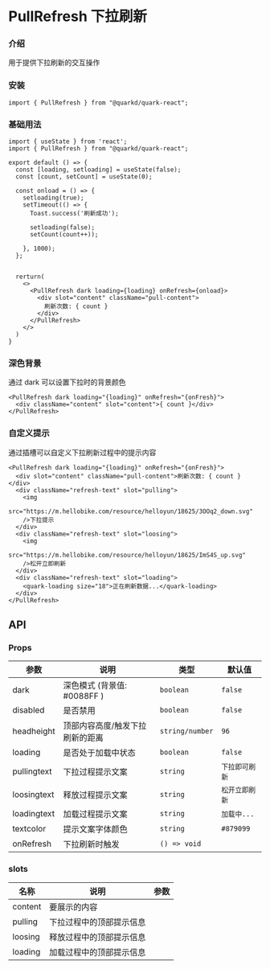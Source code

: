 # PullRefresh 下拉刷新

### 介绍

用于提供下拉刷新的交互操作

### 安装

```tsx
import { PullRefresh } from "@quarkd/quark-react";
```

### 基础用法

```tsx
import { useState } from 'react';
import { PullRefresh } from "@quarkd/quark-react";

export default () => {
  const [loading, setloading] = useState(false);
  const [count, setCount] = useState(0);

  const onload = () => {
    setloading(true);
    setTimeout(() => {
      Toast.success('刷新成功');

      setloading(false);
      setCount(count++));

    }, 1000);
  };


  rerturn(
    <>
      <PullRefresh dark loading={loading} onRefresh={onload}>
        <div slot="content" className="pull-content">
          刷新次数: { count }
        </div>
      </PullRefresh>
    </>
  )
}

```

### 深色背景

通过 dark 可以设置下拉时的背景颜色

```tsx
<PullRefresh dark loading="{loading}" onRefresh="{onFresh}">
  <div className="content" slot="content">{ count }</div>
</PullRefresh>
```

### 自定义提示

通过插槽可以自定义下拉刷新过程中的提示内容

```tsx
<PullRefresh dark loading="{loading}" onRefresh="{onFresh}">
  <div slot="content" className="pull-content">刷新次数: { count }</div>
  <div className="refresh-text" slot="pulling">
    <img
      src="https://m.hellobike.com/resource/helloyun/18625/3OOq2_down.svg"
    />下拉提示
  </div>
  <div className="refresh-text" slot="loosing">
    <img
      src="https://m.hellobike.com/resource/helloyun/18625/ImS4S_up.svg"
    />松开立即刷新
  </div>
  <div className="refresh-text" slot="loading">
    <quark-loading size="18">正在刷新数据...</quark-loading>
  </div>
</PullRefresh>
```

## API

### Props

| 参数        | 说明                            | 类型            | 默认值         |
| ----------- | ------------------------------- | --------------- | -------------- |
| dark        | 深色模式 (背景值: #0088FF )     | `boolean`       | `false`        |
| disabled    | 是否禁用                        | `boolean`       | `false`        |
| headheight  | 顶部内容高度/触发下拉刷新的距离 | `string/number` | `96`           |
| loading     | 是否处于加载中状态              | `boolean`       | `false`        |
| pullingtext | 下拉过程提示文案                | `string`        | `下拉即可刷新` |
| loosingtext | 释放过程提示文案                | `string`        | `松开立即刷新` |
| loadingtext | 加载过程提示文案                | `string`        | `加载中...`    |
| textcolor   | 提示文案字体颜色                | `string`        | `#879099`      |
| onRefresh   | 下拉刷新时触发                  | `() => void`    |

### slots

| 名称    | 说明                     | 参数 |
| ------- | ------------------------ | ---- |
| content | 要展示的内容             |      |
| pulling | 下拉过程中的顶部提示信息 |      |
| loosing | 释放过程中的顶部提示信息 |      |
| loading | 加载过程中的顶部提示信息 |      |
